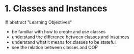 # 1. Classes and Instances

!!! abstract "Learning Objectives"

- be familiar with how to create and use classes
- understand the difference between classes and instances
- understand what it means for classes to be stateful
- see the relation between classes and OOP
